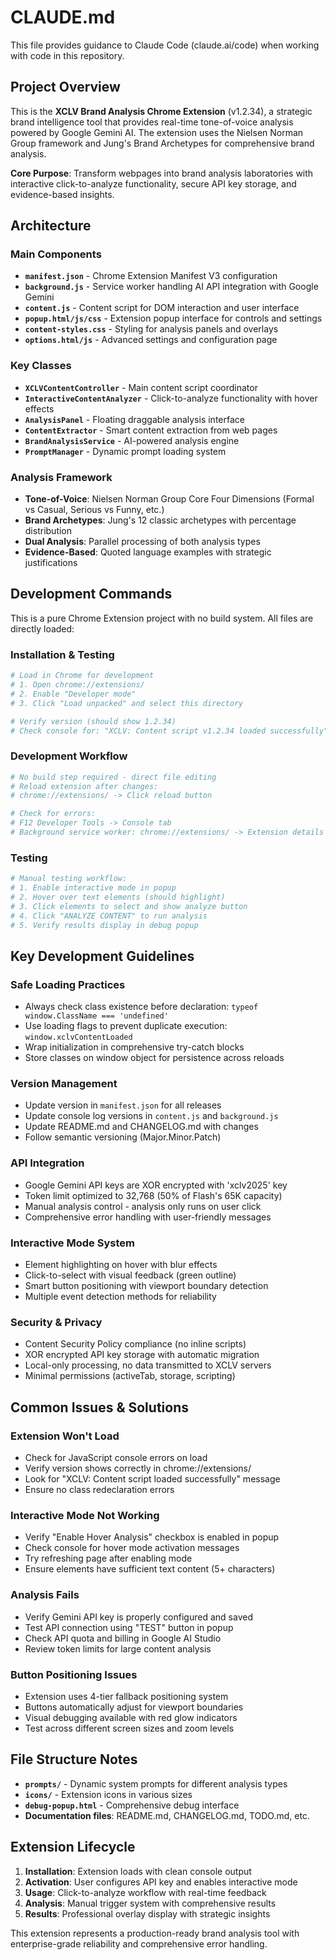 # CLAUDE.md

This file provides guidance to Claude Code (claude.ai/code) when working with code in this repository.

## Project Overview

This is the **XCLV Brand Analysis Chrome Extension** (v1.2.34), a strategic brand intelligence tool that provides real-time tone-of-voice analysis powered by Google Gemini AI. The extension uses the Nielsen Norman Group framework and Jung's Brand Archetypes for comprehensive brand analysis.

**Core Purpose**: Transform webpages into brand analysis laboratories with interactive click-to-analyze functionality, secure API key storage, and evidence-based insights.

## Architecture

### Main Components

- **`manifest.json`** - Chrome Extension Manifest V3 configuration
- **`background.js`** - Service worker handling AI API integration with Google Gemini
- **`content.js`** - Content script for DOM interaction and user interface
- **`popup.html/js/css`** - Extension popup interface for controls and settings
- **`content-styles.css`** - Styling for analysis panels and overlays
- **`options.html/js`** - Advanced settings and configuration page

### Key Classes

- **`XCLVContentController`** - Main content script coordinator
- **`InteractiveContentAnalyzer`** - Click-to-analyze functionality with hover effects
- **`AnalysisPanel`** - Floating draggable analysis interface
- **`ContentExtractor`** - Smart content extraction from web pages
- **`BrandAnalysisService`** - AI-powered analysis engine
- **`PromptManager`** - Dynamic prompt loading system

### Analysis Framework

- **Tone-of-Voice**: Nielsen Norman Group Core Four Dimensions (Formal vs Casual, Serious vs Funny, etc.)
- **Brand Archetypes**: Jung's 12 classic archetypes with percentage distribution
- **Dual Analysis**: Parallel processing of both analysis types
- **Evidence-Based**: Quoted language examples with strategic justifications

## Development Commands

This is a pure Chrome Extension project with no build system. All files are directly loaded:

### Installation & Testing
```bash
# Load in Chrome for development
# 1. Open chrome://extensions/
# 2. Enable "Developer mode"
# 3. Click "Load unpacked" and select this directory

# Verify version (should show 1.2.34)
# Check console for: "XCLV: Content script v1.2.34 loaded successfully"
```

### Development Workflow
```bash
# No build step required - direct file editing
# Reload extension after changes:
# chrome://extensions/ -> Click reload button

# Check for errors:
# F12 Developer Tools -> Console tab
# Background service worker: chrome://extensions/ -> Extension details -> service worker
```

### Testing
```bash
# Manual testing workflow:
# 1. Enable interactive mode in popup
# 2. Hover over text elements (should highlight)
# 3. Click elements to select and show analyze button
# 4. Click "ANALYZE CONTENT" to run analysis
# 5. Verify results display in debug popup
```

## Key Development Guidelines

### Safe Loading Practices
- Always check class existence before declaration: `typeof window.ClassName === 'undefined'`
- Use loading flags to prevent duplicate execution: `window.xclvContentLoaded`
- Wrap initialization in comprehensive try-catch blocks
- Store classes on window object for persistence across reloads

### Version Management
- Update version in `manifest.json` for all releases
- Update console log versions in `content.js` and `background.js`
- Update README.md and CHANGELOG.md with changes
- Follow semantic versioning (Major.Minor.Patch)

### API Integration
- Google Gemini API keys are XOR encrypted with 'xclv2025' key
- Token limit optimized to 32,768 (50% of Flash's 65K capacity)
- Manual analysis control - analysis only runs on user click
- Comprehensive error handling with user-friendly messages

### Interactive Mode System
- Element highlighting on hover with blur effects
- Click-to-select with visual feedback (green outline)
- Smart button positioning with viewport boundary detection
- Multiple event detection methods for reliability

### Security & Privacy
- Content Security Policy compliance (no inline scripts)
- XOR encrypted API key storage with automatic migration
- Local-only processing, no data transmitted to XCLV servers
- Minimal permissions (activeTab, storage, scripting)

## Common Issues & Solutions

### Extension Won't Load
- Check for JavaScript console errors on load
- Verify version shows correctly in chrome://extensions/
- Look for "XCLV: Content script loaded successfully" message
- Ensure no class redeclaration errors

### Interactive Mode Not Working
- Verify "Enable Hover Analysis" checkbox is enabled in popup
- Check console for hover mode activation messages
- Try refreshing page after enabling mode
- Ensure elements have sufficient text content (5+ characters)

### Analysis Fails
- Verify Gemini API key is properly configured and saved
- Test API connection using "TEST" button in popup
- Check API quota and billing in Google AI Studio
- Review token limits for large content analysis

### Button Positioning Issues
- Extension uses 4-tier fallback positioning system
- Buttons automatically adjust for viewport boundaries
- Visual debugging available with red glow indicators
- Test across different screen sizes and zoom levels

## File Structure Notes

- **`prompts/`** - Dynamic system prompts for different analysis types
- **`icons/`** - Extension icons in various sizes
- **`debug-popup.html`** - Comprehensive debug interface
- **Documentation files**: README.md, CHANGELOG.md, TODO.md, etc.

## Extension Lifecycle

1. **Installation**: Extension loads with clean console output
2. **Activation**: User configures API key and enables interactive mode  
3. **Usage**: Click-to-analyze workflow with real-time feedback
4. **Analysis**: Manual trigger system with comprehensive results
5. **Results**: Professional overlay display with strategic insights

This extension represents a production-ready brand analysis tool with enterprise-grade reliability and comprehensive error handling.